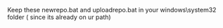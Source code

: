 
Keep these newrepo.bat and uploadrepo.bat in your windows\system32 folder ( since its already on ur path)
